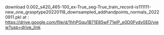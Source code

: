download 0.002_s420_465-100_ex-True_seg-True_train_record-is111111-new_one_grasptype20220118_downsampled_addhandpoints_normals_20220911.pkl at : https://drive.google.com/file/d/1hhPGqu1B71E85wF71elP_e0D0Fydv0ED/view?usp=drive_link

